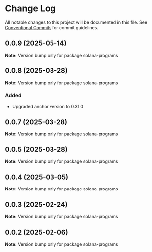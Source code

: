 # Change Log

All notable changes to this project will be documented in this file.
See [Conventional Commits](https://conventionalcommits.org) for commit guidelines.

## 0.0.9 (2025-05-14)

**Note:** Version bump only for package solana-programs





## 0.0.8 (2025-03-28)

**Note:** Version bump only for package solana-programs

### Added

- Upgraded anchor version to 0.31.0


## 0.0.7 (2025-03-28)

**Note:** Version bump only for package solana-programs





## 0.0.5 (2025-03-28)

**Note:** Version bump only for package solana-programs





## 0.0.4 (2025-03-05)

**Note:** Version bump only for package solana-programs





## 0.0.3 (2025-02-24)

**Note:** Version bump only for package solana-programs





## 0.0.2 (2025-02-06)

**Note:** Version bump only for package solana-programs
